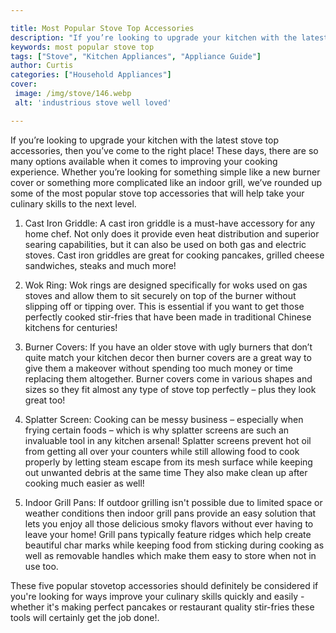```yaml
---

title: Most Popular Stove Top Accessories
description: "If you’re looking to upgrade your kitchen with the latest stove top accessories, then you’ve come to the right place! These days, ...get more detail"
keywords: most popular stove top
tags: ["Stove", "Kitchen Appliances", "Appliance Guide"]
author: Curtis
categories: ["Household Appliances"]
cover: 
 image: /img/stove/146.webp
 alt: 'industrious stove well loved'

---
```


If you’re looking to upgrade your kitchen with the latest stove top accessories, then you’ve come to the right place! These days, there are so many options available when it comes to improving your cooking experience. Whether you’re looking for something simple like a new burner cover or something more complicated like an indoor grill, we’ve rounded up some of the most popular stove top accessories that will help take your culinary skills to the next level.

1. Cast Iron Griddle: A cast iron griddle is a must-have accessory for any home chef. Not only does it provide even heat distribution and superior searing capabilities, but it can also be used on both gas and electric stoves. Cast iron griddles are great for cooking pancakes, grilled cheese sandwiches, steaks and much more!

2. Wok Ring: Wok rings are designed specifically for woks used on gas stoves and allow them to sit securely on top of the burner without slipping off or tipping over. This is essential if you want to get those perfectly cooked stir-fries that have been made in traditional Chinese kitchens for centuries!

3. Burner Covers: If you have an older stove with ugly burners that don’t quite match your kitchen decor then burner covers are a great way to give them a makeover without spending too much money or time replacing them altogether. Burner covers come in various shapes and sizes so they fit almost any type of stove top perfectly – plus they look great too! 

4. Splatter Screen: Cooking can be messy business – especially when frying certain foods – which is why splatter screens are such an invaluable tool in any kitchen arsenal! Splatter screens prevent hot oil from getting all over your counters while still allowing food to cook properly by letting steam escape from its mesh surface while keeping out unwanted debris at the same time They also make clean up after cooking much easier as well! 

5. Indoor Grill Pans: If outdoor grilling isn't possible due to limited space or weather conditions then indoor grill pans provide an easy solution that lets you enjoy all those delicious smoky flavors without ever having to leave your home! Grill pans typically feature ridges which help create beautiful char marks while keeping food from sticking during cooking as well as removable handles which make them easy to store when not in use too. 

These five popular stovetop accessories should definitely be considered if you're looking for ways improve your culinary skills quickly and easily - whether it's making perfect pancakes or restaurant quality stir-fries these tools will certainly get the job done!.
